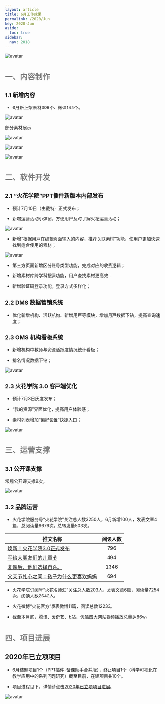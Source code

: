 ```yaml
---
layout: article
title: 6月工作成果
permalink: /2020/Jun
key: 2020-Jun
aside:
  toc: true
sidebar:
  nav: 2018
---
```



<bro/><bro/>

![avatar](images/20200601.png)

# <font size="5" color="gray">一、内容制作</font>

## <font size="4" >1.1 新增内容</font>

- 6月新上架素材396个、微课144个。

![avatar](images/202006002.png)

部分素材展示

![avatar](images/20200603.png)

![avatar](images/20200604.png)

![avatar](images/20200605.png)

# <font size="5" color="gray">二、软件开发</font>

## <font size="4" >2.1 “火花学院”PPT插件新版本内部发布</font>

- 预计7月10日（由戴特）正式发布；

- 新增运营活动小弹窗，方便用户及时了解火花运营活动；

![avatar](images/20200606.png)

- 新增“根据⽤⼾在编辑页面输⼊的内容，推荐关联素材”功能，使用户更加快速找到适合使用的素材；

![avatar](images/20200607.png)

- 第三⽅⻚⾯新增区分账号类型功能，完成对应的收费逻辑；

- 新增素材库跨学科搜索功能，用户查找素材更高效；

- 新增验证码登录功能，登录方式多样化；

## <font size="4" >2.2 DMS 数据营销系统</font>

- 优化新增机构、活跃机构、新增⽤⼾等模块，增加⽤⼾数据下钻，提高查询速度；

## <font size="4" >2.3 OMS 机构看板系统</font>

- 新增机构中教师与资源活跃度情况统计看板；

- 排名情况数据下钻；

![avatar](images/20200608.png)

## <font size="4" >2.3 ⽕花学院 3.0 客⼾端优化</font>

- 预计7月3日灰度发布；

- “我的资源”界⾯优化，提高用户体验感；

- 素材列表增加“偏好设置”快捷⼊⼝；

![avatar](images/2020060009.png)

# <font size="5" color="gray">三、运营支撑</font>

## <font size="4" >3.1 公开课支撑</font>

常规公开课支撑9次。

![avatar](images/20200610.png)

## <font size="4" >3.2 品牌运营</font>

- 火花学院服务号“火花学院”关注总人数3250人，6月新增100人，发表文章4篇，总阅读量9676次，总转发量503次。

| 推文名称 |  阅读人数  | 
|-------------|:------:|
[焕新！火花学院3.0正式发布](https://mp.weixin.qq.com/s/vGPv50HNoCbi-EoDst7nYw)|	796|
[写给大朋友们的儿童节](https://mp.weixin.qq.com/s/h8JqDxDqmKibc3dbtzRxfQ)|	494|
[复课后，他们选择自杀。](https://mp.weixin.qq.com/s/yljMO7-EggoHltuQA3yPkg)|	1346|
[父亲节扎心之问：孩子为什么更喜欢妈妈](https://mp.weixin.qq.com/s/tjqEIoBWbhHAX9pSiu0Qew)|	694|

- 火花学院订阅号“火花名师汇”关注总人数203人，发表文章6篇，阅读量7254次，阅读人数2642人。

- 火花微博“火花官方”发表微博11篇，阅读总数12233。

- 截至本月底，腾讯、爱奇艺、b站、优酷四大网站视频播放总量达86w。

# <font size="5" color="gray">四、项目进展</font>

## 2020年已立项项目

- 6月结题项目1个（PPT插件-备课助手合并版），终止项目1个（科学可视化在教学应用中的系列问题研究）截至目前，在建项目共10个。

- 项目进程见下，详情请点击[2020年已立项项目进展](https://github.com/Xiyue-team/doc_monthlyreport/blob/master/project/2020/Jun.md)。
 
![avatar](images/20200611.png)

